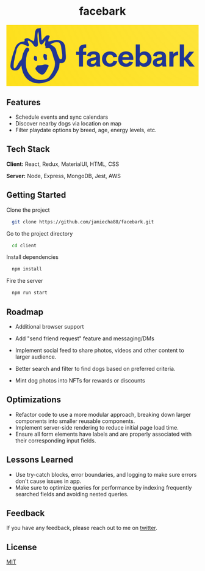 
<h1 align="center">facebark</h1>
<p align="center"><img src="client/src/assets/facebark logo.png" alt="logo" style="display:block; margin:auto;"></p>

## Features

- Schedule events and sync calendars
- Discover nearby dogs via location on map
- Filter playdate options by breed, age, energy levels, etc.

## Tech Stack

**Client:** React, Redux, MaterialUI, HTML, CSS

**Server:** Node, Express, MongoDB, Jest, AWS

## Getting Started

Clone the project

```bash
  git clone https://github.com/jamiecha88/facebark.git
```

Go to the project directory

```bash
  cd client 
```

Install dependencies

```bash
  npm install
```

Fire the server

```bash
  npm run start
```

## Roadmap

- Additional browser support

- Add "send friend request" feature and messaging/DMs

- Implement social feed to share photos, videos and other content to larger audience.

- Better search and filter to find dogs based on preferred criteria.

- Mint dog photos into NFTs for rewards or discounts

## Optimizations

- Refactor code to use a more modular approach, breaking down larger components into smaller reusable components.
- Implement server-side rendering to reduce initial page load time.
- Ensure all form elements have labels and are properly associated with their corresponding input fields.

## Lessons Learned

- Use try-catch blocks, error boundaries, and logging to make sure errors don't cause issues in app.
- Make sure to optimize  queries for performance by indexing frequently searched fields and avoiding nested queries.

## Feedback

If you have any feedback, please reach out to me on [twitter](https://twitter.com/jamiecha88).

## License

[MIT](https://choosealicense.com/licenses/mit/)
